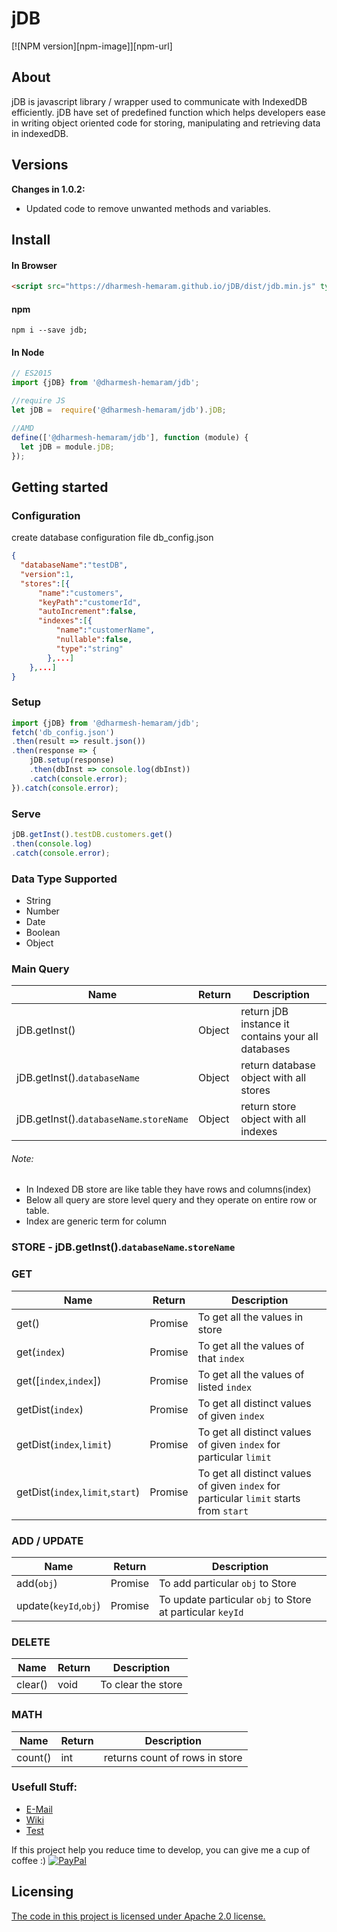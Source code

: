 # jDB
[![NPM version][npm-image]][npm-url]

## About
jDB is javascript library / wrapper used to communicate with IndexedDB efficiently. jDB have set of predefined function which helps developers ease in writing object oriented code for storing, manipulating and retrieving data in indexedDB.

## Versions
**Changes in 1.0.2:**
- Updated code to remove unwanted methods and variables.
## Install
#### In Browser
```html
<script src="https://dharmesh-hemaram.github.io/jDB/dist/jdb.min.js" type="text/javascript"></script>
```
#### npm
```
npm i --save jdb;
```
#### In Node
```javascript
// ES2015
import {jDB} from '@dharmesh-hemaram/jdb';

//require JS
let jDB =  require('@dharmesh-hemaram/jdb').jDB;

//AMD
define(['@dharmesh-hemaram/jdb'], function (module) {
  let jDB = module.jDB;
});

```
## Getting started
### Configuration
create database configuration file db_config.json
```JSON
{
  "databaseName":"testDB",
  "version":1,
  "stores":[{
      "name":"customers",
      "keyPath":"customerId",
      "autoIncrement":false,
      "indexes":[{
          "name":"customerName",
          "nullable":false,
          "type":"string"
        },...]
    },...]
}
```
### Setup
```javascript
import {jDB} from '@dharmesh-hemaram/jdb';
fetch('db_config.json')
.then(result => result.json())
.then(response => {
    jDB.setup(response)
    .then(dbInst => console.log(dbInst))
    .catch(console.error);    
}).catch(console.error);
```
### Serve
```javascript
jDB.getInst().testDB.customers.get()
.then(console.log)
.catch(console.error);
```

### Data Type Supported
* String
* Number
* Date
* Boolean
* Object

### Main Query
| Name | Return | Description |
| ---- | ------ | ----------- |
| jDB.getInst() | Object | return jDB instance it contains your all databases |
| jDB.getInst().```databaseName``` | Object | return database object with all stores |
| jDB.getInst().```databaseName```.```storeName``` | Object | return store object with all indexes |

###### Note:  
- In Indexed DB store are like table they have rows and columns(index)
- Below all query are store level query and they operate on entire row or table. 
- Index are generic term for column

### STORE - jDB.getInst().```databaseName```.```storeName```
### GET
| Name | Return | Description |
| ---- | ------ | ----------- |
| get() | Promise | To get all the values in store |
| get(```index```) | Promise | To get all the values of that ```index```|
| get([```index```,```index```]) | Promise | To get all the values of listed ```index``` |
| getDist(```index```) | Promise | To get all distinct values of given ```index``` |
| getDist(```index```,```limit```) | Promise | To get all distinct values of given ```index``` for particular ```limit``` |
| getDist(```index```,```limit```,```start```) | Promise | To get all distinct values of given ```index``` for particular ```limit``` starts from ```start``` |
### ADD / UPDATE
| Name | Return | Description |
| ---- | ------ | ----------- |
|add(```obj```)|Promise| To add particular ```obj``` to Store |
|update(```keyId```,```obj```)|Promise| To update particular ```obj``` to Store at particular ```keyId``` |
### DELETE
| Name | Return | Description |
| ---- | ------ | ----------- |
|clear()| void | To clear the store|
### MATH
| Name | Return | Description |
| ---- | ------ | ----------- |
|count()| int | returns count of rows in store|


### Usefull Stuff:

 * [E-Mail](dharmesh.hemaram@gmail.com)
 * [Wiki](https://github.com/dharmesh-hemaram/jDB/wiki/)
 * [Test](https://dharmesh-hemaram.github.io/jDB/test.html)
 
 If this project help you reduce time to develop, you can give me a cup of coffee :)
 [![PayPal](https://www.paypalobjects.com/webstatic/paypalme/images/pp_logo_small.png)](https://paypal.me/DharmeshH/25?_ga=1.267642062.1305492970.1507529951)

## Licensing

[The code in this project is licensed under Apache 2.0 license.](LICENSE)
